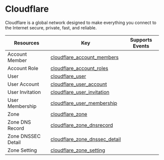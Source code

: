 Cloudflare
==========
Cloudflare is a global network designed to make everything you connect to the Internet secure, private, fast, and reliable.

| **Resources**      | **Key**                                                                 | **Supports Events** |
| ------------------ | ----------------------------------------------------------------------- | ------------------- |
| Account Member     | [cloudflare\_account\_members](cloudflare\_account\_members.md)         |                     |
| Account Role       | [cloudflare\_account\_roles](cloudflare\_account\_roles.md)             |                     |
| User               | [cloudflare\_user](cloudflare\_user.md)                                 |                     |
| User Account       | [cloudflare\_user\_account](cloudflare\_user\_account.md)               |                     |
| User Invitation    | [cloudflare\_user\_invitation](cloudflare\_user\_invitation.md)         |                     |
| User Membership    | [cloudflare\_user\_membership](cloudflare\_user\_membership.md)         |                     |
| Zone               | [cloudflare\_zone](cloudflare\_zone.md)                                 |                     |
| Zone DNS Record    | [cloudflare\_zone\_dnsrecord](cloudflare\_zone\_dnsrecord.md)           |                     |
| Zone DNSSEC Detail | [cloudflare\_zone\_dnssec\_detail](cloudflare\_zone\_dnssec\_detail.md) |                     |
| Zone Setting       | [cloudflare\_zone\_setting](cloudflare\_zone\_setting.md)               |                     |
